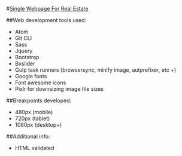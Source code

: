 #[Single Webpage For Real Estate](https://lemuelreyes.github.io/brixwork/)

##Web development tools used:

- Atom
- Git CLI
- Sass
- Jquery
- Bootstrap
- Bxslider
- Gulp task runners (browsersync, minify image, autprefixer, etc +)
- Google fonts
- Font awesome icons
- Pixlr for downsizing image file sizes

##Breakpoints developed:

- 480px (mobile)
- 720px (tablet)
- 1080px (desktop+)

##Additional info:
- HTML validated 
